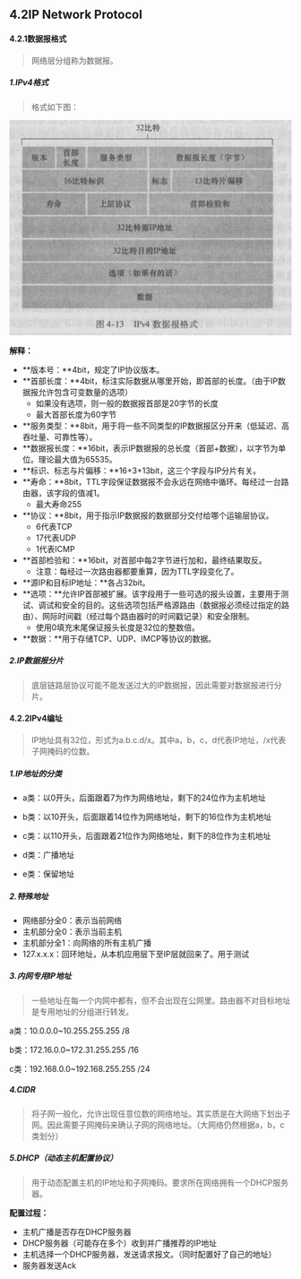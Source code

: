## 4.2IP Network Protocol

#### 4.2.1数据报格式

> 网络层分组称为数据报。

##### 1.IPv4格式

> 格式如下图：

![](picture/IPv4数据报格式.png)

**解释：**

* **版本号：**4bit，规定了IP协议版本。
* **首部长度：**4bit，标注实际数据从哪里开始，即首部的长度。（由于IP数据报允许包含可变数量的选项）
	* 如果没有选项，则一般的数据报首部是20字节的长度
	* 最大首部长度为60字节
* **服务类型：**8bit，用于将一些不同类型的IP数据报区分开来（低延迟、高吞吐量、可靠性等）。
* **数据报长度：**16bit，表示IP数据报的总长度（首部+数据），以字节为单位。理论最大值为65535。
* **标识、标志与片偏移：**16+3+13bit，这三个字段与IP分片有关。
* **寿命：**8bit，TTL字段保证数据报不会永远在网络中循环。每经过一台路由器，该字段的值减1。
	* 最大寿命255
* **协议：**8bit，用于指示IP数据报的数据部分交付给哪个运输层协议。
	* 6代表TCP
	* 17代表UDP
	* 1代表ICMP
* **首部检验和：**16bit，对首部中每2字节进行加和，最终结果取反。
	* 注意：每经过一次路由器都要重算，因为TTL字段变化了。
* **源IP和目标IP地址：**各占32bit。
* **选项：**允许IP首部被扩展。该字段用于一些可选的报头设置，主要用于测试、调试和安全的目的。这些选项包括严格源路由（数据报必须经过指定的路由）、网际时间戳（经过每个路由器时的时间戳记录）和安全限制。
	* 使用0填充末尾保证报头长度是32位的整数倍。	
* **数据：**用于存储TCP、UDP、IMCP等协议的数据。

##### 2.IP数据报分片

> 底层链路层协议可能不能发送过大的IP数据报，因此需要对数据报进行分片。

#### 4.2.2IPv4编址

> IP地址具有32位，形式为a.b.c.d/x。其中a，b，c，d代表IP地址，/x代表子网掩码的位数。

##### 1.IP地址的分类

* a类：以0开头，后面跟着7为作为网络地址，剩下的24位作为主机地址
* b类：以10开头，后面跟着14位作为网络地址，剩下的16位作为主机地址
* c类：以110开头，后面跟着21位作为网络地址，剩下的8位作为主机地址
* d类：广播地址

* e类：保留地址

##### 2.特殊地址

* 网络部分全0：表示当前网络
* 主机部分全0：表示当前主机
* 主机部分全1：向网络的所有主机广播
* 127.x.x.x：回环地址，从本机应用层下至IP层就回来了。用于测试

##### 3.内网专用IP地址

> 一些地址在每一个内网中都有，但不会出现在公网里。路由器不对目标地址是专用地址的分组进行转发。

a类：10.0.0.0~10.255.255.255						/8

b类：172.16.0.0~172.31.255.255					/16

c类：192.168.0.0~192.168.255.255				/24

##### 4.CIDR

> 将子网一般化，允许出现任意位数的网络地址。其实质是在大网络下划出子网。因此需要子网掩码来确认子网的网络地址。（大网络仍然根据a，b，c类划分）

##### 5.DHCP（动态主机配置协议）

> 用于动态配置主机的IP地址和子网掩码。要求所在网络拥有一个DHCP服务器。

**配置过程：**

* 主机广播是否存在DHCP服务器
* DHCP服务器（可能存在多个）收到并广播推荐的IP地址
* 主机选择一个DHCP服务器，发送请求报文。（同时配置好了自己的地址）
* 服务器发送Ack



